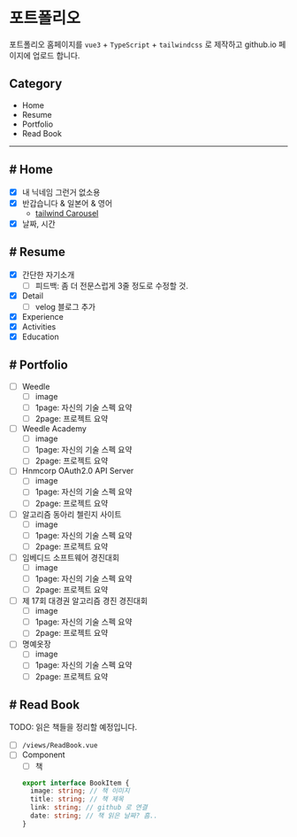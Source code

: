 # 포트폴리오

포트폴리오 홈페이지를 `vue3` + `TypeScript` + `tailwindcss` 로 제작하고 github.io 페이지에 업로드 합니다.

## Category

- Home
- Resume
- Portfolio
- Read Book

<hr>

## # Home

- [x] 내 닉네임 그런거 없소용
- [x] 반갑습니다 & 일본어 & 영어
  - [tailwind Carousel](https://devdojo.com/tnylea/creating-a-slider-with-tailwind-css)
- [x] 날짜, 시간

## # Resume

- [x] 간단한 자기소개
  - [ ] 피드백: 좀 더 전문스럽게 3줄 정도로 수정할 것.
- [x] Detail
  - [ ] velog 블로그 추가
- [x] Experience
- [x] Activities
- [x] Education

## # Portfolio

- [ ] Weedle
  - [ ] image
  - [ ] 1page: 자신의 기술 스펙 요약
  - [ ] 2page: 프로젝트 요약
- [ ] Weedle Academy
  - [ ] image
  - [ ] 1page: 자신의 기술 스펙 요약
  - [ ] 2page: 프로젝트 요약
- [ ] Hnmcorp OAuth2.0 API Server
  - [ ] image
  - [ ] 1page: 자신의 기술 스펙 요약
  - [ ] 2page: 프로젝트 요약
- [ ] 알고리즘 동아리 첼린지 사이트
  - [ ] image
  - [ ] 1page: 자신의 기술 스펙 요약
  - [ ] 2page: 프로젝트 요약
- [ ] 임베디드 소프트웨어 경진대회
  - [ ] image
  - [ ] 1page: 자신의 기술 스펙 요약
  - [ ] 2page: 프로젝트 요약
- [ ] 제 17회 대경권 알고리즘 경진 경진대회
  - [ ] image
  - [ ] 1page: 자신의 기술 스펙 요약
  - [ ] 2page: 프로젝트 요약
- [ ] 명예옷장
  - [ ] image
  - [ ] 1page: 자신의 기술 스펙 요약
  - [ ] 2page: 프로젝트 요약
  <!-- - [ ] NestJS Community -->

## # Read Book

TODO: 읽은 책들을 정리할 예정입니다.

- [ ] `/views/ReadBook.vue`
- [ ] Component
  - [ ] 책
  ```ts
  export interface BookItem {
    image: string; // 책 이미지
    title: string; // 책 제목
    link: string; // github 로 연결
    date: string; // 책 읽은 날짜? 흠..
  }
  ```
